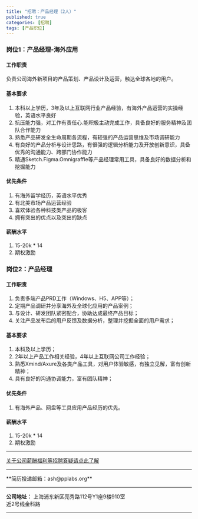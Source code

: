```yaml
---
title: "招聘：产品经理（2人）"
published: true
categories: [招聘]
tags: [产品职位]
---
```



### 岗位1：产品经理-海外应用

#### 工作职责
负责公司海外新项目的产品策划、产品设计及运营，触达全球各地的用户。

#### 基本要求
1. 本科以上学历，3年及以上互联网行业产品经验，有海外产品运营的实操经验，英语水平良好
2. 抗压能力强，对工作有责任心.能积极主动完成工作，具备良好的服务精神及团队合作能力
3. 熟悉产品研发全生命周期各流程，有较强的产品运营思维及市场调研能力
4. 有良好的产品分析与设计思路，有很强的逻辑分析能力及开放创新意识，具备优秀的沟通能力、跨部门协作能力
5. 精通Sketch.Figma.Omnigraffle等产品经理常用工具，具备良好的数据分析和挖掘能力

#### 优先条件
1. 有海外留学经历，英语水平优秀
2. 有北美市场产品运营经验
3. 喜欢体验各种科技类产品的极客
4. 拥有突出的优点以及突出的缺点

#### 薪酬水平
1. 15-20k * 14
2. 期权激励

### 岗位2：产品经理
#### 工作职责
1. 负责多端产品PRD工作（Windows、H5、APP等）；
2. 定期产品调研并分享海外及全球化应用的产品案例；
3. 与设计、研发团队紧密配合，协助达成最终产品目标；
4. 关注产品发布后的用户反馈及数据分析，整理并挖掘全面的用户需求；

#### 基本要求
1. 本科及以上学历；
2. 2年以上产品工作相关经验，4年以上互联网公司工作经验；
3. 熟悉Xmind/Axure及各类产品工具，对用户体验敏感，有独立见解，富有创新精神；
4. 具有良好的沟通协调能力，富有团队精神；

#### 优先条件
1. 有海外产品、网盘等工具应用产品经历的优先。

#### 薪酬水平
1. 15-20k * 14
2. 期权激励
<hr>

[关于公司薪酬福利等招聘答疑请点此了解](http://ashma.info/2019/03/01/Q&A-of-hiring/)

<hr>
**简历投递邮箱：ash@pplabs.org**
<hr/>

**公司地址：** 上海浦东新区亮秀路112号Y1座9楼910室<br/>
近2号线金科路<br/>

<hr>
